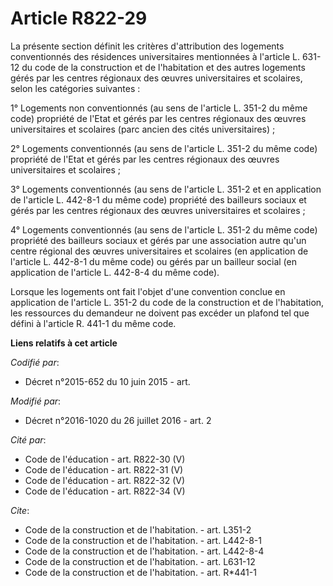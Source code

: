 # Article R822-29

La présente section définit les critères d'attribution des logements conventionnés des résidences universitaires mentionnées
à l'article L. 631-12 du code de la construction et de l'habitation et des autres logements gérés par les centres régionaux
des œuvres universitaires et scolaires, selon les catégories suivantes : 

1° Logements non conventionnés (au sens de l'article L. 351-2 du même code) propriété de l'Etat et gérés par les centres
régionaux des œuvres universitaires et scolaires (parc ancien des cités universitaires) ; 

2° Logements conventionnés (au sens de l'article L. 351-2 du même code) propriété de l'Etat et gérés par les centres
régionaux des œuvres universitaires et scolaires ; 

3° Logements conventionnés (au sens de l'article L. 351-2 et en application de l'article L. 442-8-1 du même code) propriété
des bailleurs sociaux et gérés par les centres régionaux des œuvres universitaires et scolaires ; 

4° Logements conventionnés (au sens de l'article L. 351-2 du même code) propriété des bailleurs sociaux et gérés par une
association autre qu'un centre régional des œuvres universitaires et scolaires (en application de l'article L. 442-8-1 du
même code) ou gérés par un bailleur social (en application de l'article L. 442-8-4 du même code). 

Lorsque les logements ont fait l'objet d'une convention conclue en application de l'article L. 351-2 du code de la
construction et de l'habitation, les ressources du demandeur ne doivent pas excéder un plafond tel que défini à l'article R.
441-1 du même code.

**Liens relatifs à cet article**

_Codifié par_:

  - Décret n°2015-652 du 10 juin 2015 - art.

_Modifié par_:

  - Décret n°2016-1020 du 26 juillet 2016 - art. 2

_Cité par_:

  - Code de l'éducation - art. R822-30 (V)
  - Code de l'éducation - art. R822-31 (V)
  - Code de l'éducation - art. R822-32 (V)
  - Code de l'éducation - art. R822-34 (V)

_Cite_:

  - Code de la construction et de l'habitation. - art. L351-2
  - Code de la construction et de l'habitation. - art. L442-8-1
  - Code de la construction et de l'habitation. - art. L442-8-4
  - Code de la construction et de l'habitation. - art. L631-12
  - Code de la construction et de l'habitation. - art. R*441-1
